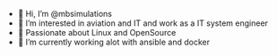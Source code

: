 - 👋 Hi, I’m @mbsimulations
- 👀 I’m interested in aviation and IT and work as a IT system engineer
- 🐧 Passionate about Linux and OpenSource
- 🌱 I’m currently working alot with ansible and docker
